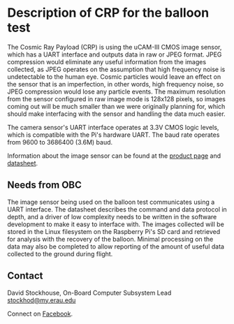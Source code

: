 # Description of CRP for the balloon test

The Cosmic Ray Payload (CRP) is using the uCAM-III CMOS image sensor, which has
a UART interface and outputs data in raw or JPEG format. JPEG compression would
eliminate any useful information from the images collected, as JPEG operates on
the assumption that high frequency noise is undetectable to the human eye.
Cosmic particles would leave an effect on the sensor that is an imperfection, in
other words, high frequency noise, so JPEG compression would lose any particle
events. The maximum resolution from the sensor configured in raw image mode is
128x128 pixels, so images coming out will be much smaller than we were
originally planning for, which should make interfacing with the sensor and
handling the data much easier. 

The camera sensor's UART interface operates at 3.3V CMOS logic levels, which is
compatible with the Pi's hardware UART. The baud rate operates from 9600 to
3686400 (3.6M) baud. 

Information about the image sensor can be found at the
[product page](https://www.4dsystems.com.au/product/uCAM_III/) and
[datasheet](https://www.4dsystems.com.au/productpages/uCAM-III/downloads/uCAM-III_datasheet_R_1_0.pdf).

## Needs from OBC

The image sensor being used on the balloon test communicates using a UART 
interface. The datasheet describes the command and data protocol in depth, and a
driver of low complexity needs to be written in the software development to make
it easy to interface with. The images collected will be stored in the Linux
filesystem on the Raspberry Pi's SD card and retrieved for analysis with the
recovery of the balloon. Minimal processing on the data may also be completed to
allow reporting of the amount of useful data collected to the ground during
flight. 

## Contact

David Stockhouse, On-Board Computer Subsystem Lead  
[stockhod@my.erau.edu](mailto:stockhod@my.erau.edu)

Connect on [Facebook](https://www.facebook.com/eaglesaterau/).


